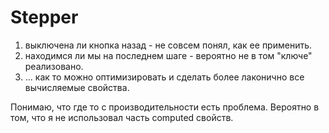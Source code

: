 # Stepper

1.  выключена ли кнопка назад - не совсем понял, как ее применить. 
2.  находимся ли мы на последнем шаге - вероятно не в том "ключе" реализовано. 
3.  ... как то можно оптимизировать и сделать более лаконично все вычисляемые свойства. 

Понимаю, что где то с производительности есть проблема. Вероятно в том, что я не использовал часть computed свойств. 

